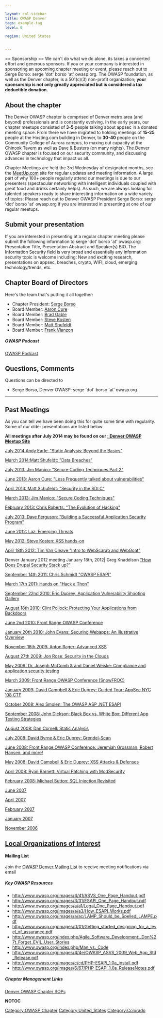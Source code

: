 ```yaml
---

layout: col-sidebar
title: OWASP Denver
tags: example-tag
level: 0

region: United States


---
```

\== Sponsorship == We can't do what we do alone, its takes a concerted
effort and generous sponsors. If you or your company is interested in
sponsoring an upcoming chapter meeting or event, please reach out to
Serge Borso: serge 'dot' borso 'at' owasp.org. The OWASP foundation, as
well as the Denver chapter, is a 501(c)(3) non-profit organization;
**your sponsorship is not only greatly appreciated but is considered a
tax deductible donation**.

## About the chapter

The Denver OWASP chapter is comprised of Denver metro area (and beyond)
professionals and is constantly evolving. In the early years, our
chapter meetups consisted of <b>3-5</b> people talking about appsec in a
donated meeting space. From there we have migrated to holding meetings
of <b>15-25</b> people at the Hosting.com building in Denver, to
<b>30-40</b> people on the Community College of Aurora campus, to maxing
out capacity at the Chinook Tavern as well as Dave & Busters (on many
nights). The Denver OWASP chapter is focused on our security community,
and discussing advances in technology that impact us all.


Chapter Meetings are held the 3rd Wednesday of designated months, see
the [MeetUp.com](http://www.meetup.com/Denver-OWASP/) site for regular
updates and meeting information.
A large part of why 100+ people regularly attend our meetings is due to
our presenters (spectacular networking with intelligent individuals
coupled with great food and drinks certainly helps). As such, we are
always looking for talented speakers ready to share interesting
information on a wide variety of topics: Please reach out to Denver
OWASP President Serge Borso: serge 'dot' borso 'at' owasp.org if you are
interested in presenting at one of our regular meetups.

## Submit your presentation

If you are interested in presenting at a regular chapter meeting please
submit the following information to serge 'dot' borso 'at' owasp.org:
Presentation Title, Presentation Abstract and Speaker(s) BIO. The
Information Security field is very broad and essentially any information
security topic is welcome including: New and exciting research,
presentations on appsec, breaches, crypto, WIFI, cloud, emerging
technology/trends, etc.

## Chapter Board of Directors

Here's the team that's putting it all together:

  - Chapter President: [Serge
    Borso](https://www.linkedin.com/in/sergeborso)
  - Board Member: [Aaron Cure](https://www.linkedin.com/in/aaron-cure)
  - Board Member: [Brad Gable](https://www.linkedin.com/in/bradgable/)
  - Board Member: [Steve
    Kosten](https://www.linkedin.com/in/stevekosten)
  - Board Member: [Matt
    Shufeldt](https://www.linkedin.com/in/matt-shufeldt-283677)
  - Board Member: [Frank
    Vianzon](https://www.linkedin.com/in/frank-vianzon)

##### OWASP Podcast

[OWASP Podcast](http://www.owasp.org/index.php/OWASP_Podcast)

## Questions, Comments

Questions can be directed to

  - Serge Borso, Denver OWASP: serge 'dot' borso 'at' owasp.org

<hr />

## Past Meetings

As you can tell we have been doing this for quite some time with
regularity. Some of our older presentations are listed below

**All meetings after July 2014 may be found on our [: Denver OWASP
Meetup Site](http://www.meetup.com/Denver-OWASP/)**

[July 2014:Andy Earle: "Static Analysis: Beyond the
Basics"](July_2014:Andy_Earle:_"Static_Analysis:_Beyond_the_Basics" "wikilink")

[March 2014:Matt Shufeldt: "Data
Breaches"](March_2014:Matt_Shufeldt:_"Data_Breaches" "wikilink")

[July 2013: Jim Manico: "Secure Coding Techniques Part
2"](Denver_July_2013 "wikilink")

[June 2013: Aaron Cure: "Less Frequently talked about
vulnerabilities"](Denver_June_2013 "wikilink")

[April 2013: Matt Schufeldt: "Security in the
SDLC"](Denver_April_2013 "wikilink")

[March 2013: Jim Manico: "Secure Coding
Techniques"](Denver_March_2013 "wikilink")

[February 2013: Chris Roberts: "The Evolution of
Hacking"](Denver_February_2013 "wikilink")

[July 2013: Dave Ferguson: "Building a Successful Application Security
Program"](Denver_January_2013 "wikilink")

[June 2012: Laz: Emerging Threats](Denver_June_2012 "wikilink")

[May 2012: Steve Kosten: XSS
hands-on](Denver_May_2012_meeting "wikilink")

[April 18th 2012: Tim Van Cleave "Intro to WebScarab and
WebGoat"](Denver_April_2012_meeting "wikilink")

Denver January 2012 meeting January 18th, 2012| Greg Knaddison ["How
Does Drupal Security Stack
up?"](http://2011.badcamp.net/program/sessions/how-does-drupal-security-stack)

[September 14th 2011: Chris Schmidt "OWASP
ESAPI"](Denver_September_2011_meeting "wikilink")

[March 17th 2011: Hands on "Hack a
Thon"](Denver_March_2011_meeting "wikilink")

[September 22nd 2010: Eric Duprey: Application Vulnerability Shooting
Gallery](Denver_September_2010_meeting "wikilink")

[August 18th 2010: Clint Pollock: Protecting Your Applications from
Backdoors](Denver_August_2010_meeting "wikilink")

[June 2nd 2010: Front Range OWASP
Conference](Front_Range_OWASP_Conference_2010 "wikilink")

[January 20th 2010: John Evans: Securing Webapps: An Illustrative
Overview](Denver_January_2010_meeting "wikilink")

[November 18th 2009: Anton Rager: Advanced
XSS](Denver_November_2009_meeting "wikilink")

[August 27th 2009: Jon Rose: Security in the
Clouds](Denver_August_2009_meeting "wikilink")

[May 2009: Dr. Joseph McComb & and Daniel Weiske: Compliance and
application security testing](Denver_May_2009_meeting "wikilink")

[March 2009: Front Range OWASP Conference
(SnowFROC)](Front_Range_OWASP_Conference_2009 "wikilink")

[January 2009: David Campbell & Eric Duprey: Guided Tour: AppSec NYC '08
CTF](Denver_January_2009_meeting "wikilink")

[October 2008: Alex Smolen: The OWASP ASP .NET
ESAPI](Denver_October_2008_meeting "wikilink")

[September 2008: John Dickson: Black Box vs. White Box: Different App
Testing Strategies](Denver_September_2008_meeting "wikilink")

[August 2008: Dan Cornell: Static
Analysis](Denver_August_2008_meeting "wikilink")

[July 2008: David Byrne & Eric Duprey:
Grendel-Scan](Denver_July_2008_meeting "wikilink")

[June 2008: Front Range OWASP Conference: Jeremiah Grossman, Robert
Hansen, and more\!](Front_Range_OWASP_Conference "wikilink")

[May 2008: David Campbell & Eric Duprey: XSS Attacks &
Defenses](Denver_May_2008_meeting "wikilink")

[April 2008: Ryan Barnett: Virtual Patching with
ModSecurity](Denver_April_2008_meeting "wikilink")

[February 2008: Michael Sutton: SQL Injection
Revisited](Denver_February_2008_meeting "wikilink")

[June 2007](Denver_June_2007_meeting "wikilink")

[April 2007](Denver_April_2007_meeting "wikilink")

[February 2007](Denver_February_2007_meeting "wikilink")

[January 2007](Denver_January_2007_meeting "wikilink")

[November 2006](Denver_November_2006_meeting "wikilink")

## [Local Organizations of Interest](Related_Organizations "wikilink")

#### Mailing List

Join the [OWASP Denver Mailing
List](http://lists.owasp.org/mailman/listinfo/owasp-denver) to receive
meeting notifications via email

##### Key OWASP Resources

  - <http://www.owasp.org/images/4/41/ASVS_One_Page_Handout.pdf>
  - <http://www.owasp.org/images/3/31/ESAPI_One_Page_Handout.pdf>
  - <http://www.owasp.org/images/a/a1/Legal_One_Page_Handout.pdf>
  - <http://www.owasp.org/images/a/a3/How_ESAPI_Works.pdf>
  - <http://www.owasp.org/images/a/ac/LAMP_Should_be_Spelled_LAMPE.pdf>
  - <http://www.owasp.org/images/0/01/Getting_started_designing_for_a_level_of_assurance.pdf>
  - <http://www.owasp.org/index.php/Agile_Software_Development:_Don%27t_Forget_EVIL_User_Stories>
  - <http://www.owasp.org/index.php/Man_vs._Code>
  - <http://www.owasp.org/images/4/4e/OWASP_ASVS_2009_Web_App_Std_Release.pdf>
  - <http://www.owasp.org/images/c/cd/PHP-ESAPI_1.0a_install.pdf>
  - <http://www.owasp.org/images/6/67/PHP-ESAPI_1.0a_ReleaseNotes.pdf>

##### Chapter Management Links

[Denver OWASP Chapter SOPs](Chapter_SOPs "wikilink")

__NOTOC__ <headertabs />

[Category:OWASP Chapter](Category:OWASP_Chapter "wikilink")
[Category:United_States](Category:United_States "wikilink")
[Category:Colorado](Category:Colorado "wikilink")

